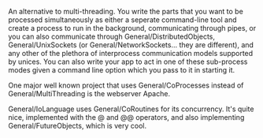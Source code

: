 An alternative to multi-threading.  You write the parts that you want to be processed simultaneously as either a seperate command-line tool and create a process to run in the background, communicating through pipes, or you can also communicate through General/DistributedObjects, General/UnixSockets (or General/NetworkSockets... they are different), and any other of the plethora of interprocess communication models supported by unices.  You can also write your app to act in one of these sub-process modes given a command line option which you pass to it in starting it.

One major well known project that uses General/CoProcess<nowiki/>es instead of General/MultiThreading is the webserver Apache.

General/IoLanguage uses General/CoRoutine<nowiki/>s for its concurrency. It's quite nice, implemented with the @ and @@ operators, and also implementing General/FutureObject<nowiki/>s, which is very cool.
